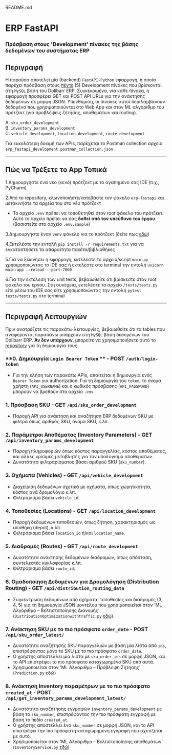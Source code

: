 README.md

# ERP FastAPI
### Πρόσβαση στους 'Development' πίνακες της βάσης δεδομένων του συστήματος ERP

## Περιγραφή

Η παρούσα αποτελεί μία (backend) `FastAPI-Python` εφαρμογή, η οποία παρέχει πρόσβαση στους <u>πέντε</u> (5) Development πίνακες που βρίσκονται στη `MySQL` βάση του Dolibarr ERP. Συγκεκριμένα, για κάθε πίνακα, η εφαρμογή προσφέρει GET και POST API URLs για την ανάκτησης δεδομένων σε μορφή JSON. Υπενθύμιση, οι πίνακες αυτοί περιλαμβάνουν δεδομένα που χρησιμοποιούνται στο Web App και στον ML αλγόριθμο του πρότζεκτ (για προβλέψεις ζήτησης, αποθεμάτων και routing).

A. `sku_order_development` <br>
B. `inventory_params_development` <br>
C. `vehicle_development`, `location_development`, `route_development` <br>

Για ευκολότερη δοκιμή των APIs, παρέχεται το Postman collection αρχείο `erp_fastapi_development.postman_collection.json` .

---

## Πώς να Τρέξετε τo App Τοπικά

1.Δημιουργήστε ένα νέο (κενό) πρότζεκτ με το αγαπημένο σας IDE (π.χ., PyCharm)

2.Από το repository, κλωνοποιήστε/κατεβάστε τον φάκελο `erp-fastapi` και μετακινήστε τα αρχεία του στο νέο πρότζεκτ

* To αρχείο `.env` πρέπει να τοποθετηθεί στον root φάκελο του πρότζεκτ. Αυτό το αρχείο πρέπει να σας **δοθεί από τον υπεύθυνο του έργου** (βασιστείτε στο αρχείο `.env.sample`)

3.Δημιουργήστε έναν `venv` φάκελο για το πρότζεκτ (δείτε πως [εδώ](https://stackoverflow.com/a/59895890))

4.Εκτελέστε την εντολή `pip install -r requirements.txt` για να εγκαταστήσετε τα απαραίτητα πακέτα/βιβλιοθήκες

5.Για να ξεκινήσει η εφαρμογή, εκτελέστε το αρχείο/script `main.py` χρησιμοποιώντας το IDE σας ή εκτελέστε στο terminal την εντολή `uvicorn main:app --reload --port 7000`

6.Για την εκτέλεση των unit tests, βεβαιωθείτε ότι βρίσκεστε στον root φάκελο του έργου. Στη συνέχεια, εκτελέστε το αρχείο `/tests/tests.py` είτε μέσω του IDE σας είτε χρησιμοποιώντας την εντολή `pytest tests/tests.py` στο terminal

---

## Περιγραφή Λειτουργιών

Πριν ανατρέξετε τις παρακάτω λειτουργίες, βεβαιωθείτε ότι τα tables που αναφέρονται παραπάνω υπάρχουν στη `MySQL` βάση δεδομένων του Dolibarr ERP. **Αν δεν υπάρχουν**, μπορείτε να χρησιμοποιήσετε αυτό το [repository](https://bitbucket.org/dotsoft-sa/development-backend-2/src/main/development-erp/create-erp-development-db-tables-app/) για τη δημιουργία τους.

### **0. Δημιουργία `Login Bearer Token` ** - POST `/auth/login-token`
- Για την κλήση των παρακάτω APIs, απαιτείται η δημιουργία ενός `Bearer Token` για authorization. Για τη δημιουργία του `token`, το όνομα χρήστη (`API_USERNAME`) και ο κωδικός πρόσβασης (`API_PASSWORD`) μπορούν να βρεθούν στο αρχείο `.env`.

### **1. Πρόσβαση SKU** - GET `/api/sku_order_development`
- Παροχή API για ανάκτηση και αναζήτηση ERP δεδομένων SKU με φίλτρα όπως αριθμός SKU, όνομα SKU, κ.λπ.

### **2. Παράμετροι Αποθέματος (Inventory Parameters)** - GET `/api/inventory_params_development`
- Παροχή πληροφοριών όπως κόστος παραγγελίας, κόστος αποθέματος, και άλλες κρίσιμες μεταβλητές για τον υπολογισμό αποθεμάτων.
- Δυνατότητα φιλτραρίσματος βάσει αριθμού SKU (`sku_number`).

### **3. Οχήματα (Vehicles)** - GET `/api/vehicle_development`
- Διαχείριση δεδομένων σχετικά με οχήματα, όπως χωρητικότητα, κόστος ανά δρομολόγιο κ.λπ.
- Φιλτράρισμα βάσει `vehicle_id`.

### **4. Τοποθεσίες (Locations)** - GET `/api/location_development`
- Παροχή δεδομένων τοποθεσιών, όπως ζήτηση, χαρακτηρισμός ως αποθήκη (depot), κ.λπ.
- Φιλτράρισμα βάσει `location_id` ή/και `location_name`.

### **5. Διαδρομές (Routes)** - GET `/api/route_development`
- Δυνατότητα ανάκτησης δεδομένων διαδρομών, όπως απόσταση, συντελεστές κυκλοφορίας κ.λπ.
- Φιλτράρισμα βάσει `route_id`.

### **6. Ομαδοποίηση Δεδομένων για Δρομολόγηση (Distribution Routing)** - GET `/api/distribution_routing_data`
- Συγκέντρωση δεδομένων από οχήματα, τοποθεσίες και διαδρομές (3, 4, 5) για τη δημιουργία JSON μοντέλου που χρησιμοποιείται στον 'ML Αλγόριθμο – Βελτιστοποίησης Διανομής' (`DistributionOptimizationwithtraffic.py` [εδώ](https://bitbucket.org/dotsoft-sa/development-backend-2/src/main/development-web-app/development-backend/backend/api/services/facades/distribution_optimization_routing_facade.py)).

### **7. Ανάκτηση SKU με το πιο πρόσφατο `order_date`** - POST `/api/sku_order_latest/`
- Δυνατότητα αναζήτησης SKU παραγγελιών με βάση μία λίστα από `ids`, επιστρέφοντας μόνο το SKU με το πιο πρόσφατο `order_date`.
- Ο χρήστης αποστέλλει μία λίστα με `sku_order_ids` σε μορφή JSON, και το API επιστρέφει το πιο πρόσφατο καταχωρημένο SKU από αυτά.
- Χρησιμοποιείται στον 'ML Αλγόριθμο – Πρόβλεψη Ζήτησης' (`Prediction.py` [εδώ](https://bitbucket.org/dotsoft-sa/development-backend-2/src/main/development-web-app/development-backend/backend/api/services/facades/model_inference_service_facade.py))

### **8. Ανάκτηση Inventory παραμέτρων με το πιο πρόσφατο `created_at`** - POST `/api/get_inventory_params_development_latest/`
- Δυνατότητα αναζήτησης εγγραφών `inventory_params_development` με βάση το `sku_number`, επιστρέφοντας την πιο πρόσφατη εγγραφή με βάση το πεδίο `created_at`.
- Ο χρήστης αποστέλλει ένα `sku_number` σε μορφή JSON, και το API επιστρέφει την πιο πρόσφατη καταχωρημένη εγγραφή που σχετίζεται με αυτό.
- Χρησιμοποιείται στον 'ML Αλγόριθμο – Βελτιστοποίησης αποθεμάτων' (`InventoryService.py` [εδώ](https://bitbucket.org/dotsoft-sa/development-backend-2/src/main/development-web-app/development-backend/backend/api/services/facades/inventory_service_facade.py))